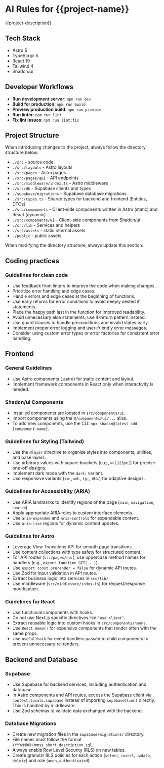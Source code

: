# AI Rules for {{project-name}}

{{project-description}}

## Tech Stack

- Astro 5
- TypeScript 5
- React 19
- Tailwind 4
- Shadcn/ui

## Developer Workflows

- **Run development server**: `npm run dev`
- **Build for production**: `npm run build`
- **Preview production build**: `npm run preview`
- **Run linter**: `npm run lint`
- **Fix lint issues**: `npm run lint:fix`

## Project Structure

When introducing changes to the project, always follow the directory structure below:

- `./src` - source code
- `./src/layouts` - Astro layouts
- `./src/pages` - Astro pages
- `./src/pages/api` - API endpoints
- `./src/middleware/index.ts` - Astro middleware
- `./src/db` - Supabase clients and types
- `./supabase/migrations` - Supabase database migrations
- `./src/types.ts` - Shared types for backend and frontend (Entities, DTOs)
- `./src/components` - Client-side components written in Astro (static) and React (dynamic)
- `./src/components/ui` - Client-side components from Shadcn/ui
- `./src/lib` - Services and helpers
- `./src/assets` - static internal assets
- `./public` - public assets

When modifying the directory structure, always update this section.

## Coding practices

### Guidelines for clean code

- Use feedback from linters to improve the code when making changes.
- Prioritize error handling and edge cases.
- Handle errors and edge cases at the beginning of functions.
- Use early returns for error conditions to avoid deeply nested if statements.
- Place the happy path last in the function for improved readability.
- Avoid unnecessary else statements; use if-return pattern instead.
- Use guard clauses to handle preconditions and invalid states early.
- Implement proper error logging and user-friendly error messages.
- Consider using custom error types or error factories for consistent error handling.

## Frontend

### General Guidelines

- Use Astro components (.astro) for static content and layout.
- Implement framework components in React only when interactivity is needed.

### Shadcn/ui Components

- Installed components are located in `src/components/ui`.
- Import components using the `@/components/ui/...` alias.
- To add new components, use the CLI: `npx shadcn@latest add [component-name]`.

### Guidelines for Styling (Tailwind)

- Use the `@layer` directive to organize styles into components, utilities, and base layers.
- Use arbitrary values with square brackets (e.g., `w-[123px]`) for precise one-off designs.
- Implement dark mode with the `dark:` variant.
- Use responsive variants (`sm:`, `md:`, `lg:`, etc.) for adaptive designs.

### Guidelines for Accessibility (ARIA)

- Use ARIA landmarks to identify regions of the page (`main`, `navigation`, `search`).
- Apply appropriate ARIA roles to custom interface elements.
- Use `aria-expanded` and `aria-controls` for expandable content.
- Use `aria-live` regions for dynamic content updates.

### Guidelines for Astro

- Leverage View Transitions API for smooth page transitions.
- Use content collections with type safety for structured content.
- For API routes (`src/pages/api`), use uppercase method names for handlers (e.g., `export function GET(...)`).
- Use `export const prerender = false` for dynamic API routes.
- Use Zod for input validation in API routes.
- Extract business logic into services in `src/lib/`.
- Use middleware (`src/middleware/index.ts`) for request/response modification.

### Guidelines for React

- Use functional components with hooks.
- Do not use Next.js specific directives like `"use client"`.
- Extract reusable logic into custom hooks in `src/components/hooks`.
- Use `React.memo()` for expensive components that render often with the same props.
- Use `useCallback` for event handlers passed to child components to prevent unnecessary re-renders.

## Backend and Database

### Supabase

- Use Supabase for backend services, including authentication and database.
- In Astro components and API routes, access the Supabase client via `context.locals.supabase` instead of importing `supabaseClient` directly. This is handled by middleware.
- Use Zod schemas to validate data exchanged with the backend.

### Database Migrations

- Create new migration files in the `supabase/migrations/` directory.
- File names must follow the format `YYYYMMDDHHmmss_short_description.sql`.
- Always enable Row Level Security (RLS) on new tables.
- Create granular RLS policies for each action (`select`, `insert`, `update`, `delete`) and role (`anon`, `authenticated`).